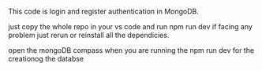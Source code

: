This code is login and register authentication in MongoDB.

 just copy the whole repo in your vs code and run npm run dev 
 if facing any problem just rerun or reinstall all the dependicies.

 open the mongoDB compass when you are running the npm run dev for the creationog the databse 
